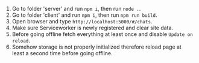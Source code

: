 1. Go to folder 'server' and run `npm i`, then run `node .`.
2. Go to folder 'client' and run `npm i`, then run `npm run build`.
3. Open browser and type `http://localhost:5000/#/chats`.
4. Make sure Serviceworker is newly registered and clear site data.
5. Before going offline fetch everything at least once and disable `Update on reload`.
6. Somehow storage is not properly initialized therefore reload page at least a second time before going offline.
